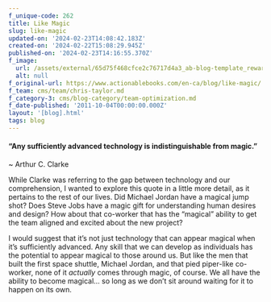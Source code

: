 ```yaml
---
f_unique-code: 262
title: Like Magic
slug: like-magic
updated-on: '2024-02-23T14:08:42.183Z'
created-on: '2024-02-22T15:08:29.945Z'
published-on: '2024-02-23T14:16:55.370Z'
f_image:
  url: /assets/external/65d75f468cfce2c76717d4a3_ab-blog-template_reward.jpeg
  alt: null
f_original-url: https://www.actionablebooks.com/en-ca/blog/like-magic/
f_team: cms/team/chris-taylor.md
f_category-3: cms/blog-category/team-optimization.md
f_date-published: '2011-10-04T00:00:00.000Z'
layout: '[blog].html'
tags: blog
---
```


#### “Any sufficiently advanced technology is indistinguishable from magic.”

~ Arthur C. Clarke

While Clarke was referring to the gap between technology and our comprehension, I wanted to explore this quote in a little more detail, as it pertains to the rest of our lives. Did Michael Jordan have a magical jump shot? Does Steve Jobs have a magic gift for understanding human desires and design? How about that co-worker that has the “magical” ability to get the team aligned and excited about the new project?

I would suggest that it’s not just technology that can appear magical when it’s sufficiently advanced. Any skill that we can develop as individuals has the potential to appear magical to those around us. But like the men that built the first space shuttle, Michael Jordan, and that pied piper-like co-worker, none of it _actually_ comes through magic, of course. We all have the ability to become magical… so long as we don’t sit around waiting for it to happen on its own.
